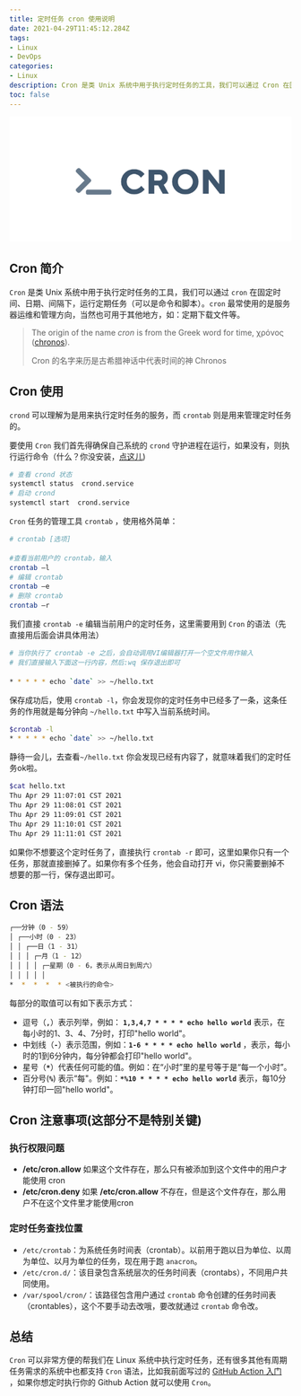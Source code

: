 ```yaml
---
title: 定时任务 cron 使用说明
date: 2021-04-29T11:45:12.284Z
tags:
- Linux
- DevOps
categories:
- Linux
description: Cron 是类 Unix 系统中用于执行定时任务的工具，我们可以通过 Cron 在固定时间、日期、间隔下，运行定期任务（可以是命令和脚本）。Cron 最常使用的是服务器运维和管理方向，当然也可用于其他地方，如：定期下载文件等。
toc: false
---
```


![](https://raw.githubusercontent.com/w1zd/image-hosting/main/img/2022/05/10/11-45-00-28024130c0135066048c989955be90e4-cover-cron-fb63c9.png)

## Cron 简介

`Cron` 是类 Unix 系统中用于执行定时任务的工具，我们可以通过 `cron` 在固定时间、日期、间隔下，运行定期任务（可以是命令和脚本）。`cron` 最常使用的是服务器运维和管理方向，当然也可用于其他地方，如：定期下载文件等。

> The origin of the name *cron* is from the Greek word for time, χρόνος ([chronos](https://en.wikipedia.org/wiki/Chronos)).
>
> Cron 的名字来历是古希腊神话中代表时间的神 Chronos

## Cron 使用

`crond` 可以理解为是用来执行定时任务的服务，而 `crontab` 则是用来管理定时任务的。

要使用 `Cron` 我们首先得确保自己系统的 `crond` 守护进程在运行，如果没有，则执行运行命令（什么？你没安装，[点这儿](https://google.com))

```bash
# 查看 crond 状态
systemctl status  crond.service
# 启动 crond
systemctl start  crond.service
```

`Cron` 任务的管理工具 `crontab` ，使用格外简单：

```bash
# crontab [选项]

#查看当前用户的 crontab，输入
crontab –l 
# 编辑 crontab
crontab –e 
# 删除 crontab
crontab –r  
```



我们直接 `crontab -e` 编辑当前用户的定时任务，这里需要用到 `Cron` 的语法（先直接用后面会讲具体用法）

```bash
# 当你执行了 crontab -e 之后，会自动调用VI编辑器打开一个空文件用作输入
# 我们直接输入下面这一行内容，然后:wq 保存退出即可

* * * * * echo `date` >> ~/hello.txt
```

保存成功后，使用 `crontab -l`，你会发现你的定时任务中已经多了一条，这条任务的作用就是每分钟向 `~/hello.txt`  中写入当前系统时间。

```bash
$crontab -l
* * * * * echo `date` >> ~/hello.txt
```

静待一会儿，去查看`~/hello.txt` 你会发现已经有内容了，就意味着我们的定时任务ok啦。

```bash
$cat hello.txt
Thu Apr 29 11:07:01 CST 2021
Thu Apr 29 11:08:01 CST 2021
Thu Apr 29 11:09:01 CST 2021
Thu Apr 29 11:10:01 CST 2021
Thu Apr 29 11:11:01 CST 2021
```

如果你不想要这个定时任务了，直接执行 `crontab -r` 即可，这里如果你只有一个任务，那就直接删掉了。如果你有多个任务，他会自动打开 vi，你只需要删掉不想要的那一行，保存退出即可。



## Cron 语法

```bash
┌──分钟（0 - 59）
│ ┌──小时（0 - 23）
│ │ ┌──日（1 - 31）
│ │ │ ┌─月（1 - 12）
│ │ │ │ ┌─星期（0 - 6，表示从周日到周六）
│ │ │ │ │
*  *  *  *  * <被执行的命令>
```

每部分的取值可以有如下表示方式：

- 逗号（**`,`**）表示列举，例如： **`1,3,4,7 * * * * echo hello world`** 表示，在每小时的1、3、4、7分时，打印"hello world"。
- 中划线（**`-`**）表示范围，例如：**`1-6 * * * * echo hello world`** ，表示，每小时的1到6分钟内，每分钟都会打印"hello world"。
- 星号（**`*`**）代表任何可能的值。例如：在“小时”里的星号等于是“每一个小时”。
- 百分号(**`%`**) 表示“每"。例如：**`*%10 * * * * echo hello world`** 表示，每10分钟打印一回"hello world"。



## Cron 注意事项(这部分不是特别关键)

### 执行权限问题

- **/etc/cron.allow** 如果这个文件存在，那么只有被添加到这个文件中的用户才能使用 cron
- **/etc/cron.deny** 如果 **/etc/cron.allow** 不存在，但是这个文件存在，那么用户不在这个文件里才能使用cron

### 定时任务查找位置

* `/etc/crontab`：为系统任务时间表（crontab）。以前用于跑以日为单位、以周为单位、以月为单位的任务，现在用于跑 `anacron`。
* `/etc/cron.d/`：该目录包含系统层次的任务时间表（crontabs），不同用户共同使用。
* `/var/spool/cron/`：该路径包含用户通过 `crontab` 命令创建的任务时间表（crontables），这个不要手动去改哦，要改就通过 `crontab` 命令改。





## 总结

`Cron` 可以非常方便的帮我们在 Linux 系统中执行定时任务，还有很多其他有周期任务需求的系统中也都支持 `Cron` 语法，比如我前面写过的 [GitHub Action 入门](/GithubActions入门/) ，如果你想定时执行你的 Github Action 就可以使用 `Cron`。